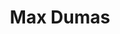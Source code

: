 ---
layout: post
title: Max Dumas
school: NYU
major: Major?
image: https://static.squarespace.com/static/50354720c4aa2d2d3150d3d8/t/527bc163e4b06806c6dbe7ab/1383842167651/max-circle.jpg?format=300w
position: GameDays
positionURL: http://www.techatnyu.org/position
twitter: 
email: t@NYU email?
graduate: 2015
weight: 3
---